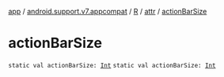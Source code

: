 [app](../../../index.md) / [android.support.v7.appcompat](../../index.md) / [R](../index.md) / [attr](index.md) / [actionBarSize](.)

# actionBarSize

`static val actionBarSize: `[`Int`](https://kotlinlang.org/api/latest/jvm/stdlib/kotlin/-int/index.html)
`static val actionBarSize: `[`Int`](https://kotlinlang.org/api/latest/jvm/stdlib/kotlin/-int/index.html)